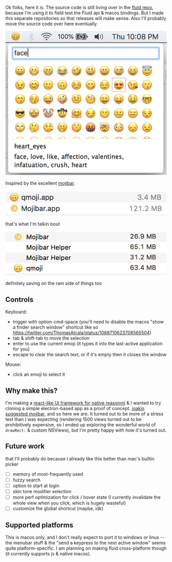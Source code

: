 Ok folks, here it is. The source code is still living over in the [fluid repo](https://github.com/jaredly/fluid/tree/master/src/qmoji), because I'm using it to field test the Fluid api & macos bindings. But I made this separate repositories so that releases will make sense. Also I'll probably move the source code over here eventually.

![screenshot](screenshot.png)

Inspired by the excellent [mojibar](https://github.com/muan/mojibar).

![sizes](sizes.png)

that's what I'm talkin bout

![memory](memory.png)

definitely saving on the ram side of things too

## Controls

Keyboard:
- trigger with option-cmd-space (you'll need to disable the macos "show a finder search window" shortcut like so https://twitter.com/ThomasAlcala/status/1088710623708565504)
- tab & shift-tab to move the selection
- enter to use the current emoji (it types it into the last-active application for you)
- escape to clear the search text, or if it's empty then it closes the window

Mouse:
- click an emoji to select it

## Why make this?
I'm making a [react-like UI framework for native reasonml](https://github.com/jaredly/fluid) & I wanted to try cloning a simple electron-based app as a proof of concept. [joakin suggested mojibar](https://twitter.com/joakin/status/1084898563082125312), and so here we are. It turned out to be more of a stress test than I was expecting (rendering 1500 views turned out to be prohibitively expensive, so I ended up exploring the wonderful world of `drawRect:` & custom NSViews), but I'm pretty happy with how it's turned out.

## Future work
that I'll probably do because I already like this better than mac's builtin picker

- [ ] memory of most-frequently used
- [ ] fuzzy search
- [ ] option to start at login
- [ ] skin tone modifier selection
- [ ] more perf optimization for click / hover state (I currently invalidate the whole view when you click, which is hugely wasteful)
- [ ] customize the global shortcut (maybe, idk)

## Supported platforms

This is macos only, and I don't really expect to port it to windows or linux -- the menubar stuff & the "send a keypress to the next active window" seems quite platform-specific. I am planning on making fluid cross-platform though (it currently supports js & native macos).
